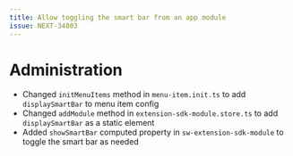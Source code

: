 ```yaml
---
title: Allow toggling the smart bar from an app module
issue: NEXT-34803
---
```

# Administration
* Changed `initMenuItems` method in `menu-item.init.ts` to add `displaySmartBar` to menu item config
* Changed `addModule` method in `extension-sdk-module.store.ts` to add `displaySmartBar` as a static element
* Added `showSmartBar` computed property in `sw-extension-sdk-module` to toggle the smart bar as needed

